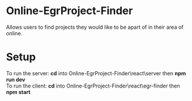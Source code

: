 # Online-EgrProject-Finder
 Allows users to find projects they would like to be apart of in their area of online.

# Setup
To run the server: **cd** into Online-EgrProject-Finder\react\server then **npm run dev**<br />
To run the client: **cd** into Online-EgrProject-Finder\react\egr-finder then **npm start**